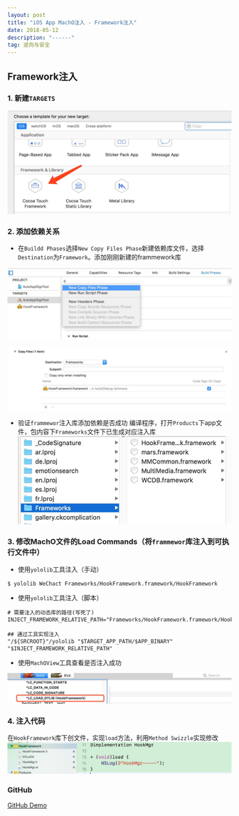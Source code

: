 ```yaml
---
layout: post
title: "iOS App MachO注入 - Framework注入"
date: 2018-05-12 
description: "------"
tag: 逆向与安全
---
```




## Framework注入

### 1. 新建`TARGETS`

![](/images/media/15261060178785.jpg)



### 2. 添加依赖关系

- 在`Buildd Phases`选择`New Copy Files Phase`新建依赖库文件，选择`Destination`为`Framework`。添加刚刚新建的frammework库

![](/images/media/15261060373930.jpg)


![](/images/media/15261060476522.jpg)


- 验证`frammewor`注入库添加依赖是否成功
编译程序，打开`Products`下app文件，包内容下`Frameworks`文件下已生成对应注入库
![](/images/media/15261060552263.jpg)



### 3. 修改MachO文件的Load Commands（将`frammewor`库注入到可执行文件中）

- 使用`yololib`工具注入（手动）

```
$ yololib WeChact Frameworks/HookFramework.framework/HookFramework
```


- 使用`yololib`工具注入（脚本）

```
# 需要注入的动态库的路径(写死了)
INJECT_FRAMEWORK_RELATIVE_PATH="Frameworks/HookFramework.framework/HookFramework"

## 通过工具实现注入
"/${SRCROOT}"/yololib "$TARGET_APP_PATH/$APP_BINARY" "$INJECT_FRAMEWORK_RELATIVE_PATH"
```

- 使用`MachOView`工具查看是否注入成功

![](/images/media/15261060749226.jpg)


### 4. 注入代码
在`HookFramework`库下创文件，实现`load`方法，利用`Method Swizzle`实现修改
![](/images/media/15261060810504.jpg)




### GitHub
[GitHub Demo](https://github.com/Caolongs/iOSInjectFramework)







